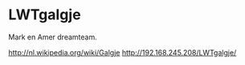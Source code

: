# LWTgalgje
Mark en Amer dreamteam.

http://nl.wikipedia.org/wiki/Galgje
http://192.168.245.208/LWTgalgje/
